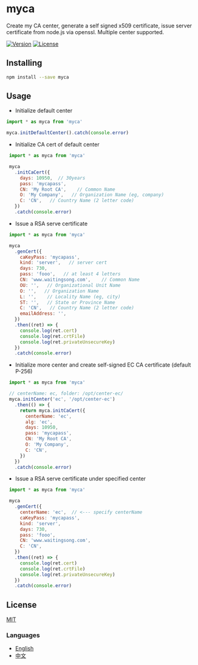 # myca
Create my CA center, generate a self signed x509 certificate, issue server certificate from node.js via openssl. Multiple center supported.

[![Version](https://img.shields.io/npm/v/myca.svg)](https://www.npmjs.com/package/myca)
[![License](https://img.shields.io/badge/license-MIT-blue.svg)](https://opensource.org/licenses/MIT)


## Installing
```bash
npm install --save myca
```

## Usage
- Initialize default center
```js
import * as myca from 'myca'

myca.initDefaultCenter().catch(console.error)
```

- Initialize CA cert of default center
```js
 import * as myca from 'myca'

 myca
   .initCaCert({
     days: 10950,  // 30years
     pass: 'mycapass',
     CN: 'My Root CA',    // Common Name
     O: 'My Company',   // Organization Name (eg, company)
     C: 'CN',   // Country Name (2 letter code)
   })
   .catch(console.error)
```

- Issue a RSA serve certificate
```js
 import * as myca from 'myca'

 myca
   .genCert({
     caKeyPass: 'mycapass',
     kind: 'server',   // server cert
     days: 730,
     pass: 'fooo',   // at least 4 letters
     CN: 'www.waitingsong.com',    // Common Name
     OU: '',   // Organizational Unit Name
     O: '',   // Organization Name
     L: '',    // Locality Name (eg, city)
     ST: '',   // State or Province Name
     C: 'CN',   // Country Name (2 letter code)
     emailAddress: '',
   })
   .then((ret) => {
     console.log(ret.cert)
     console.log(ret.crtFile)
     console.log(ret.privateUnsecureKey)
   })
   .catch(console.error)
```

- Initialize more center and create self-signed EC CA certificate (default P-256)
```js
 import * as myca from 'myca'

 // centerName: ec, folder: /opt/center-ec/
 myca.initCenter('ec', '/opt/center-ec')
   .then(() => {
     return myca.initCaCert({
       centerName: 'ec',
       alg: 'ec',
       days: 10950,
       pass: 'mycapass',
       CN: 'My Root CA',
       O: 'My Company',
       C: 'CN',
     })
   })
   .catch(console.error)
```

- Issue a RSA serve certificate under specified center
```js
 import * as myca from 'myca'

 myca
   .genCert({
     centerName: 'ec',  // <--- specify centerName
     caKeyPass: 'mycapass',
     kind: 'server',
     days: 730,
     pass: 'fooo',
     CN: 'www.waitingsong.com',
     C: 'CN',
   })
   .then((ret) => {
     console.log(ret.cert)
     console.log(ret.crtFile)
     console.log(ret.privateUnsecureKey)
   })
   .catch(console.error)
```


## License
[MIT](LICENSE)


### Languages
- [English](README.md)
- [中文](README.zh-CN.md)
